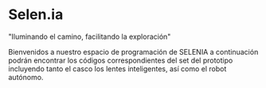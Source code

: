 # Selen.ia
"Iluminando el camino, facilitando la exploración"

Bienvenidos a nuestro espacio de programación de SELENIA
a continuación podrán encontrar los códigos correspondientes del set del prototipo incluyendo tanto el casco los lentes inteligentes, así como el robot autónomo.

